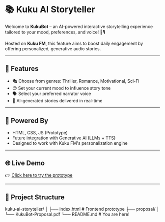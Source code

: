 # 📚 Kuku AI Storyteller

Welcome to **KukuBot** – an AI-powered interactive storytelling experience tailored to your mood, preferences, and voice! 🧠🎙️

Hosted on **Kuku FM**, this feature aims to boost daily engagement by offering personalized, generative audio stories.

---

## 🚀 Features

- 🎭 Choose from genres: Thriller, Romance, Motivational, Sci-Fi
- 😊 Set your current mood to influence story tone
- 🗣️ Select your preferred narrator voice
- 🤖 AI-generated stories delivered in real-time

---

## 🧠 Powered By

- HTML, CSS, JS (Prototype)
- Future integration with Generative AI (LLMs + TTS)
- Designed to work with Kuku FM's personalization engine

---

## 🌐 Live Demo

👉 [Click here to try the prototype](https://tejeswarareddy-annapureddy.github.io/kuku-ai-storyteller/)

---

## 📁 Project Structure

kuku-ai-storyteller/ 
│ 
├── index.html # Frontend prototype
├── proposal/
│ └── KukuBot-Proposal.pdf
└── README.md # You are here!
